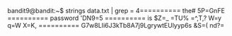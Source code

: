 bandit9@bandit:~$ strings data.txt | grep =
4========== the#
5P=GnFE
========== password
'DN9=5
========== is
$Z=_
=TU%
=^,T,?
W=y
q=W
X=K,
========== G7w8LIi6J3kTb8A7j9LgrywtEUlyyp6s
&S=(
nd?=